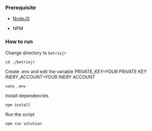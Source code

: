### Prerequisite

- [NodeJS](https://nodejs.org/en/)

- NPM



### How to run

Change directory to ```betrixjr```

```shell
cd ./betrixjr
```

Create .env and edit the variable
PRIVATE_KEY=YOUR PRIVATE KEY
INERY_ACCOUNT=YOUR INERY ACCOUNT

```shell
nano .env
```

Install dependencies

```shell
npm install
```

Run the script

```
npm run solution
```
